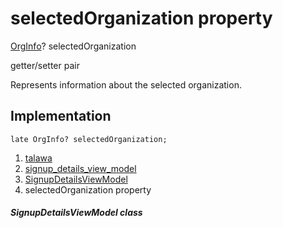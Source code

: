 
<div>

# selectedOrganization property

</div>


[OrgInfo](../../models_organization_org_info/OrgInfo-class.md)?
selectedOrganization


getter/setter pair




Represents information about the selected organization.



## Implementation

``` language-dart
late OrgInfo? selectedOrganization;
```







1.  [talawa](../../index.md)
2.  [signup_details_view_model](../../view_model_pre_auth_view_models_signup_details_view_model/)
3.  [SignupDetailsViewModel](../../view_model_pre_auth_view_models_signup_details_view_model/SignupDetailsViewModel-class.md)
4.  selectedOrganization property

##### SignupDetailsViewModel class







